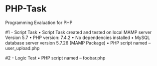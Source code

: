 # PHP-Task
Programming Evaluation for PHP

#1 - Script Task
    • Script Task created and tested on local MAMP server Version 5.7
    • PHP version: 7.4.2
    • No dependencies installed
    • MySQL database server version 5.7.26 (MAMP Package)
    • PHP script named – user_upload.php

#2 - Logic Test
    • PHP script named – foobar.php
